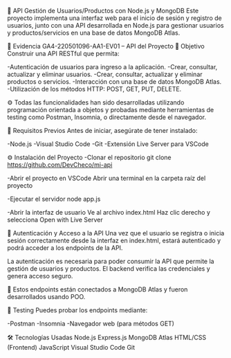 🧠 API Gestión de Usuarios/Productos con Node.js y MongoDB
Este proyecto implementa una interfaz web para el inicio de sesión y registro de usuarios, junto con una API desarrollada en Node.js para gestionar usuarios y productos/servicios en una base de datos MongoDB Atlas.

📌 Evidencia GA4-220501096-AA1-EV01 – API del Proyecto
🎯 Objetivo
Construir una API RESTful que permita:

-Autenticación de usuarios para ingreso a la aplicación.
-Crear, consultar, actualizar y eliminar usuarios.
-Crear, consultar, actualizar y eliminar productos o servicios.
-Interacción con una base de datos MongoDB Atlas.
-Utilización de los métodos HTTP: POST, GET, PUT, DELETE.

⚙️ Todas las funcionalidades han sido desarrolladas utilizando programación orientada a objetos y probadas mediante herramientas de testing como Postman, Insomnia, o directamente desde el navegador.

🚀 Requisitos Previos
Antes de iniciar, asegúrate de tener instalado:

-Node.js
-Visual Studio Code
-Git
-Extensión Live Server para VSCode

⚙️ Instalación del Proyecto
-Clonar el repositorio
git clone https://github.com/DevCheco/mi-api

-Abrir el proyecto en VSCode
Abrir una terminal en la carpeta raíz del proyecto

-Ejecutar el servidor
node app.js

-Abrir la interfaz de usuario
Ve al archivo index.html
Haz clic derecho y selecciona Open with Live Server

🔐 Autenticación y Acceso a la API
Una vez que el usuario se registra o inicia sesión correctamente desde la interfaz en index.html, estará autenticado y podrá acceder a los endpoints de la API.

La autenticación es necesaria para poder consumir la API que permite la gestión de usuarios y productos. El backend verifica las credenciales y genera acceso seguro.



📌 Estos endpoints están conectados a MongoDB Atlas y fueron desarrollados usando POO.

🧪 Testing
Puedes probar los endpoints mediante:

-Postman
-Insomnia
-Navegador web (para métodos GET)

🛠️ Tecnologías Usadas
Node.js
Express.js
MongoDB Atlas
HTML/CSS (Frontend)
JavaScript
Visual Studio Code
Git
